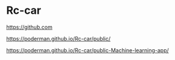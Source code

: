 # Rc-car

https://github.com

https://poderman.github.io/Rc-car/public/

https://poderman.github.io/Rc-car/public-Machine-learning-app/


